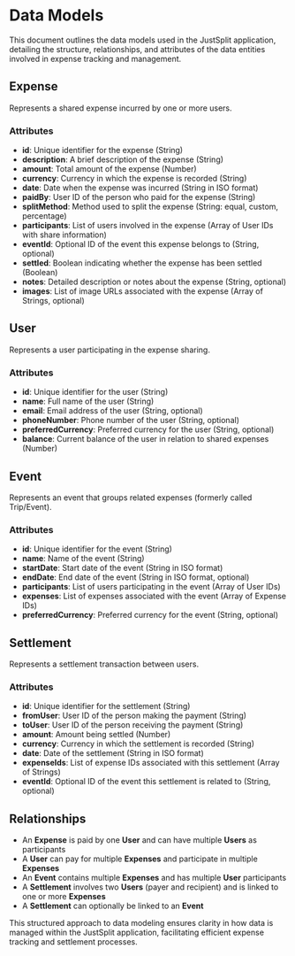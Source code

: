 # Data Models

This document outlines the data models used in the JustSplit application, detailing the structure, relationships, and attributes of the data entities involved in expense tracking and management.

## Expense

Represents a shared expense incurred by one or more users.

### Attributes
- **id**: Unique identifier for the expense (String)
- **description**: A brief description of the expense (String)
- **amount**: Total amount of the expense (Number)
- **currency**: Currency in which the expense is recorded (String)
- **date**: Date when the expense was incurred (String in ISO format)
- **paidBy**: User ID of the person who paid for the expense (String)
- **splitMethod**: Method used to split the expense (String: equal, custom, percentage)
- **participants**: List of users involved in the expense (Array of User IDs with share information)
- **eventId**: Optional ID of the event this expense belongs to (String, optional)
- **settled**: Boolean indicating whether the expense has been settled (Boolean)
- **notes**: Detailed description or notes about the expense (String, optional)
- **images**: List of image URLs associated with the expense (Array of Strings, optional)

## User

Represents a user participating in the expense sharing.

### Attributes
- **id**: Unique identifier for the user (String)
- **name**: Full name of the user (String)
- **email**: Email address of the user (String, optional)
- **phoneNumber**: Phone number of the user (String, optional)
- **preferredCurrency**: Preferred currency for the user (String, optional)
- **balance**: Current balance of the user in relation to shared expenses (Number)

## Event

Represents an event that groups related expenses (formerly called Trip/Event).

### Attributes
- **id**: Unique identifier for the event (String)
- **name**: Name of the event (String)
- **startDate**: Start date of the event (String in ISO format)
- **endDate**: End date of the event (String in ISO format, optional)
- **participants**: List of users participating in the event (Array of User IDs)
- **expenses**: List of expenses associated with the event (Array of Expense IDs)
- **preferredCurrency**: Preferred currency for the event (String, optional)

## Settlement

Represents a settlement transaction between users.

### Attributes
- **id**: Unique identifier for the settlement (String)
- **fromUser**: User ID of the person making the payment (String)
- **toUser**: User ID of the person receiving the payment (String)
- **amount**: Amount being settled (Number)
- **currency**: Currency in which the settlement is recorded (String)
- **date**: Date of the settlement (String in ISO format)
- **expenseIds**: List of expense IDs associated with this settlement (Array of Strings)
- **eventId**: Optional ID of the event this settlement is related to (String, optional)

## Relationships

- An **Expense** is paid by one **User** and can have multiple **Users** as participants
- A **User** can pay for multiple **Expenses** and participate in multiple **Expenses**
- An **Event** contains multiple **Expenses** and has multiple **User** participants
- A **Settlement** involves two **Users** (payer and recipient) and is linked to one or more **Expenses**
- A **Settlement** can optionally be linked to an **Event**

This structured approach to data modeling ensures clarity in how data is managed within the JustSplit application, facilitating efficient expense tracking and settlement processes.